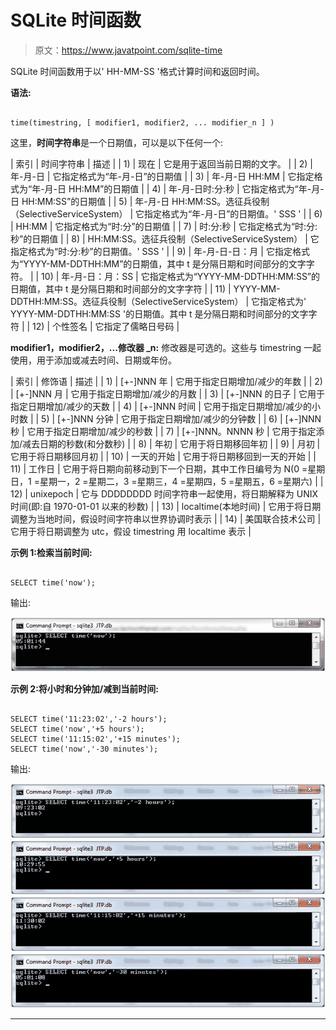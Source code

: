 # SQLite 时间函数

> 原文：<https://www.javatpoint.com/sqlite-time>

SQLite 时间函数用于以' HH-MM-SS '格式计算时间和返回时间。

**语法:**

```

time(timestring, [ modifier1, modifier2, ... modifier_n ] ) 

```

这里，**时间字符串**是一个日期值，可以是以下任何一个:

| 索引 | 时间字符串 | 描述 |
| 1) | 现在 | 它是用于返回当前日期的文字。 |
| 2) | 年-月-日 | 它指定格式为“年-月-日”的日期值 |
| 3) | 年-月-日 HH:MM | 它指定格式为“年-月-日 HH:MM”的日期值 |
| 4) | 年-月-日时:分:秒 | 它指定格式为“年-月-日 HH:MM:SS”的日期值 |
| 5) | 年-月-日 HH:MM:SS。选征兵役制（SelectiveServiceSystem） | 它指定格式为“年-月-日”的日期值。' SSS ' |
| 6) | HH:MM | 它指定格式为“时:分”的日期值 |
| 7) | 时:分:秒 | 它指定格式为“时:分:秒”的日期值 |
| 8) | HH:MM:SS。选征兵役制（SelectiveServiceSystem） | 它指定格式为“时:分:秒”的日期值。' SSS ' |
| 9) | 年-月-日-日：月 | 它指定格式为“YYYY-MM-DDTHH:MM”的日期值，其中 t 是分隔日期和时间部分的文字字符。 |
| 10) | 年-月-日：月：SS | 它指定格式为“YYYY-MM-DDTHH:MM:SS”的日期值，其中 t 是分隔日期和时间部分的文字字符 |
| 11) | YYYY-MM-DDTHH:MM:SS。选征兵役制（SelectiveServiceSystem） | 它指定格式为' YYYY-MM-DDTHH:MM:SS '的日期值。其中 t 是分隔日期和时间部分的文字字符 |
| 12) | 个性签名 | 它指定了儒略日号码 |

**modifier1，modifier2，...修改器 _n:** 修改器是可选的。这些与 timestring 一起使用，用于添加或减去时间、日期或年份。

| 索引 | 修饰语 | 描述 |
| 1) | [+-]NNN 年 | 它用于指定日期增加/减少的年数 |
| 2) | [+-]NNN 月 | 它用于指定日期增加/减少的月数 |
| 3) | [+-]NNN 的日子 | 它用于指定日期增加/减少的天数 |
| 4) | [+-]NNN 时间 | 它用于指定日期增加/减少的小时数 |
| 5) | [+-]NNN 分钟 | 它用于指定日期增加/减少的分钟数 |
| 6) | [+-]NNN 秒 | 它用于指定日期增加/减少的秒数 |
| 7) | [+-]NNN。NNNN 秒 | 它用于指定添加/减去日期的秒数(和分数秒) |
| 8) | 年初 | 它用于将日期移回年初 |
| 9) | 月初 | 它用于将日期移回月初 |
| 10) | 一天的开始 | 它用于将日期移回到一天的开始 |
| 11) | 工作日 | 它用于将日期向前移动到下一个日期，其中工作日编号为 N(0 =星期日，1 =星期一，2 =星期二，3 =星期三，4 =星期四，5 =星期五，6 =星期六) |
| 12) | unixepoch | 它与 DDDDDDDD 时间字符串一起使用，将日期解释为 UNIX 时间(即:自 1970-01-01 以来的秒数) |
| 13) | localtime(本地时间) | 它用于将日期调整为当地时间，假设时间字符串以世界协调时表示 |
| 14) | 美国联合技术公司 | 它用于将日期调整为 utc，假设 timestring 用 localtime 表示 |

**示例 1:检索当前时间:**

```

SELECT time('now');

```

输出:

![SQLite time function 1](img/ee98c0bfbd5818b82028d3ee3501dacb.png)

**示例 2:将小时和分钟加/减到当前时间:**

```

SELECT time('11:23:02','-2 hours');
SELECT time('now','+5 hours');
SELECT time('11:15:02','+15 minutes');
SELECT time('now','-30 minutes');

```

输出:

![SQLite time function 2](img/eb2115527d7b075aa20672070f36a2f5.png) ![SQLite time function 3](img/91565520594f6f59f9044085658904fe.png) ![SQLite time function 4](img/9d68fba6ce65c2a0c2ee5554563e27e2.png) ![SQLite time function 5](img/c84cfa7e017b0aac6b06d981c039e856.png)

* * *
